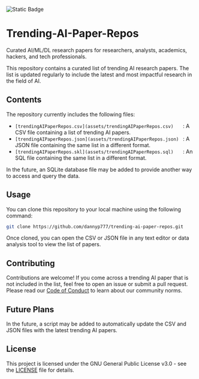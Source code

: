 ![Static Badge](https://img.shields.io/badge/Project_Status-Alpha-yellow?link=https%3A%2F%2Fgithub.com%2Fdannyp777%2FTrending-AI-Paper-Repos)

# Trending-AI-Paper-Repos
Curated AI/ML/DL research papers for researchers, analysts, academics, hackers, and tech professionals.

This repository contains a curated list of trending AI research papers. The list is updated regularly to include the latest and most impactful research in the field of AI.

## Contents

The repository currently includes the following files:

- `[trendingAIPaperRepos.csv](assets/trendingAIPaperRepos.csv)   ` : A CSV file containing a list of trending AI papers.
- `[trendingAIPaperRepos.json](assets/trendingAIPaperRepos.json) ` : A JSON file containing the same list in a different format.
- `[trendingAIPaperRepos.skl](assets/trendingAIPaperRepos.sql)   ` : An SQL file containing the same list in a different format.

In the future, an SQLite database file may be added to provide another way to access and query the data.

## Usage

You can clone this repository to your local machine using the following command:

```bash
git clone https://github.com/dannyp777/trending-ai-paper-repos.git
```

Once cloned, you can open the CSV or JSON file in any text editor or data analysis tool to view the list of papers.

## Contributing

Contributions are welcome! If you come across a trending AI paper that is not included in the list, feel free to open an issue or submit a pull request. Please read our [Code of Conduct](CODE_OF_CONDUCT.md) to learn about our community norms.

## Future Plans

In the future, a script may be added to automatically update the CSV and JSON files with the latest trending AI papers.

## License

This project is licensed under the GNU General Public License v3.0 - see the [LICENSE](https://chat.openai.com/c/LICENSE) file for details.
